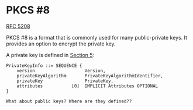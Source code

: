 # PKCS #8

[RFC 5208](https://datatracker.ietf.org/doc/html/rfc5208)

PKCS #8 is a format that is commonly used for many public-private keys. It provides an option to encrypt the private key.

A private key is defined in [Section 5](https://datatracker.ietf.org/doc/html/rfc5208#section-5):

```
PrivateKeyInfo ::= SEQUENCE {
    version                   Version,
    privateKeyAlgorithm       PrivateKeyAlgorithmIdentifier,
    privateKey                PrivateKey,
    attributes           [0]  IMPLICIT Attributes OPTIONAL
}
```

```admonish question title="Public keys"
What about public keys? Where are they defined??
```
